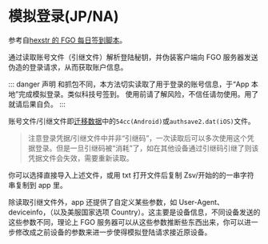 # 模拟登录(JP/NA)

参考自[hexstr 的 FGO 每日签到脚本](https://github.com/hexstr/FGODailyBonus)。

通过读取账号文件（引继文件）解析登陆秘钥，并伪装客户端向 FGO 服务器发送伪造的登录请求，从而获取账户信息。

::: danger 声明
和抓包不同，本方法切实读取了用于登录的账号信息，于“App 本地”完成模拟登录。类似科技号签到。
使用前请了解风险，不信任请勿使用。用了就请后果自负。
:::

账号文件/引继文件即[迁移数据](./transfer_data.md)中的`54cc(Android)`或`authsave2.dat(iOS)`文件。

> 注意登录凭据/引继文件中并非“引继码”，一次读取后可以多次使用这个凭据登录。但是一旦引继码被“消耗”了，如在其他设备通过引继码引继了则该凭据文件会失效，需要重新读取。

你可以选择直接导入上述文件，或用 txt 打开文件后复制 Zsv/开始的的一串字符串复制到 app 里。

除读取引继文件外，app 还提供了自定义某些参数，如 User-Agent、deviceinfo，（以及美服国家选项 Country）。这主要是设备信息，不同设备发送的这些参数不同，理论上 FGO 服务器可以从这些参数推断些东西出来，你可以进一步修改成之前设备的参数来进一步使得模拟登陆请求接近原设备。

